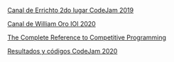 [Canal de Errichto 2do lugar CodeJam 2019](https://www.youtube.com/c/Errichto/featured)

[Canal de William Oro IOI 2020](https://www.youtube.com/channel/UCKuDLsO0Wwef53qdHPjbU2Q)

[The Complete Reference to Competitive Programming](https://www.hackerearth.com/getstarted-competitive-programming/)

[Resultados y códigos CodeJam 2020](https://codingcompetitions.withgoogle.com/codejam/round/000000000019ff31)

